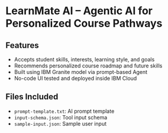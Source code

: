 # LearnMate AI – Agentic AI for Personalized Course Pathways


## Features
- Accepts student skills, interests, learning style, and goals
- Recommends personalized course roadmap and future skills
- Built using IBM Granite model via prompt-based Agent
- No-code UI tested and deployed inside IBM Cloud

## Files Included
- `prompt-template.txt`: AI prompt template
- `input-schema.json`: Tool input schema
- `sample-input.json`: Sample user input
